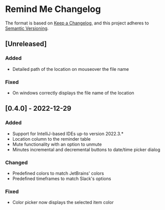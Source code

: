 <!-- Keep a Changelog guide -> https://keepachangelog.com -->

# Remind Me Changelog

The format is based on [Keep a Changelog](https://keepachangelog.com/en/1.0.0/),
and this project adheres to [Semantic Versioning](https://semver.org/spec/v2.0.0.html).

## [Unreleased]

### Added

- Detailed path of the location on mouseover the file name

### Fixed

- On windows correctly displays the file name of the location

## [0.4.0] - 2022-12-29

### Added

- Support for IntelliJ-based IDEs up-to version 2022.3.*
- Location column to the reminder table
- Mute functionality with an option to unmute
- Minutes incremental and decremental buttons to date/time picker dialog

### Changed

- Predefined colors to match JetBrains' colors
- Predefined timeframes to match Slack's options

### Fixed

- Color picker now displays the selected item color